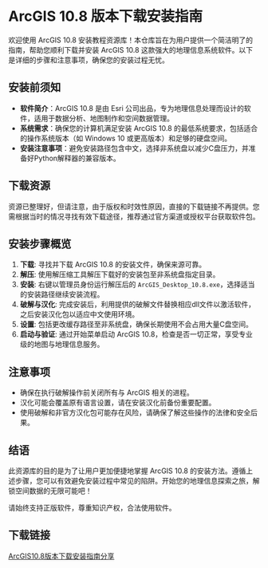 # ArcGIS 10.8 版本下载安装指南

欢迎使用 ArcGIS 10.8 安装教程资源库！本仓库旨在为用户提供一个简洁明了的指南，帮助您顺利下载并安装 ArcGIS 10.8 这款强大的地理信息系统软件。以下是详细的步骤和注意事项，确保您的安装过程无忧。

## 安装前须知

- **软件简介**：ArcGIS 10.8 是由 Esri 公司出品，专为地理信息处理而设计的软件，适用于数据分析、地图制作和空间数据管理。
- **系统需求**：确保您的计算机满足安装 ArcGIS 10.8 的最低系统要求，包括适合的操作系统版本（如 Windows 10 或更高版本）和足够的硬盘空间。
- **安装注意事项**：避免安装路径包含中文，选择非系统盘以减少C盘压力，并准备好Python解释器的兼容版本。

## 下载资源

资源已整理好，但请注意，由于版权和时效性原因，直接的下载链接不再提供。您需根据当时的情况寻找有效下载途径，推荐通过官方渠道或授权平台获取软件包。

## 安装步骤概览

1. **下载**: 寻找并下载 ArcGIS 10.8 的安装文件，确保来源可靠。
2. **解压**: 使用解压缩工具解压下载好的安装包至非系统盘指定目录。
3. **安装**: 右键以管理员身份运行解压后的 `ArcGIS_Desktop_10.8.exe`，选择适当的安装路径继续安装流程。
4. **破解与汉化**: 完成安装后，利用提供的破解文件替换相应dll文件以激活软件，之后安装汉化包以适应中文使用环境。
5. **设置**: 包括更改缓存路径至非系统盘，确保长期使用不会占用大量C盘空间。
6. **启动与验证**: 通过开始菜单启动 ArcGIS 10.8，检查是否一切正常，享受专业级的地图与地理信息服务。

## 注意事项

- 确保在执行破解操作前关闭所有与 ArcGIS 相关的进程。
- 汉化可能会覆盖原有语言设置，请在安装汉化前备份重要配置。
- 使用破解和非官方汉化包可能存在风险，请确保了解这些操作的法律和安全后果。

## 结语

此资源库的目的是为了让用户更加便捷地掌握 ArcGIS 10.8 的安装方法。遵循上述步骤，您可以有效避免安装过程中常见的陷阱。开始您的地理信息探索之旅，解锁空间数据的无限可能吧！

请始终支持正版软件，尊重知识产权，合法使用软件。

## 下载链接

[ArcGIS10.8版本下载安装指南分享](https://pan.quark.cn/s/663e1400efff)